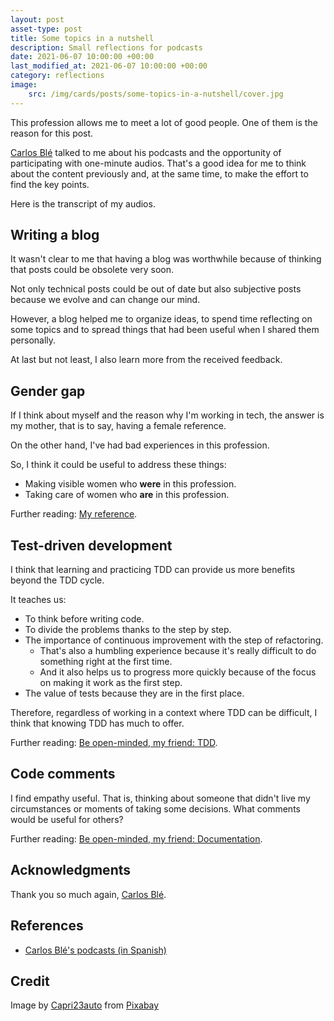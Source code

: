 ```yaml
---
layout: post
asset-type: post
title: Some topics in a nutshell
description: Small reflections for podcasts
date: 2021-06-07 10:00:00 +00:00
last_modified_at: 2021-06-07 10:00:00 +00:00
category: reflections
image:
    src: /img/cards/posts/some-topics-in-a-nutshell/cover.jpg
---
```


This profession allows me to meet a lot of good people. One of them is the reason for this post.

[Carlos Blé](https://www.carlosble.com) talked to me about his podcasts and the opportunity of participating with one-minute audios. That's a good idea for me to think about the content previously and, at the same time, to make the effort to find the key points.

Here is the transcript of my audios.

## Writing a blog

It wasn't clear to me that having a blog was worthwhile because of thinking that posts could be obsolete very soon.

Not only technical posts could be out of date but also subjective posts because we evolve and can change our mind.

However, a blog helped me to organize ideas, to spend time reflecting on some topics and to spread things that had been useful when I shared them personally.

At last but not least, I also learn more from the received feedback.

## Gender gap

If I think about myself and the reason why I'm working in tech, the answer is my mother, that is to say, having a female reference.

On the other hand, I've had bad experiences in this profession.

So, I think it could be useful to address these things:

* Making visible women who **were** in this profession.
* Taking care of women who **are** in this profession.

Further reading: [My reference](/2019/01/19/my-reference.html).

## Test-driven development

I think that learning and practicing TDD can provide us more benefits beyond the TDD cycle.

It teaches us:

* To think before writing code.
* To divide the problems thanks to the step by step.
* The importance of continuous improvement with the step of refactoring.
  * That's also a humbling experience because it's really difficult to do something right at the first time.
  * And it also helps us to progress more quickly because of the focus on making it work as the first step.
* The value of tests because they are in the first place.

Therefore, regardless of working in a context where TDD can be difficult, I think that knowing TDD has much to offer.

Further reading: [Be open-minded, my friend: TDD](/2018/07/05/be-open-minded-my-friend.html#text-on-screen-tdd).

## Code comments

I find empathy useful. That is, thinking about someone that didn't live my circumstances or moments of taking some decisions. What comments would be useful for others?

Further reading: [Be open-minded, my friend: Documentation](/2018/07/05/be-open-minded-my-friend.html#text-on-screen-documentation).

## Acknowledgments

Thank you so much again, [Carlos Blé](https://www.carlosble.com).

## References

* [Carlos Blé's podcasts (in Spanish)](https://podcast.carlosble.com)

## Credit

Image by <a href="https://pixabay.com/users/capri23auto-1767157/?utm_source=link-attribution&amp;utm_medium=referral&amp;utm_campaign=image&amp;utm_content=5004736">Capri23auto</a> from <a href="https://pixabay.com/?utm_source=link-attribution&amp;utm_medium=referral&amp;utm_campaign=image&amp;utm_content=5004736">Pixabay</a>

